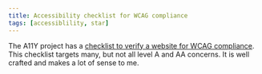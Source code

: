 ```yaml
---
title: Accessibility checklist for WCAG compliance
tags: [accessiblility, star]
---
```

The A11Y project has a [checklist to verify a website for WCAG compliance](https://www.a11yproject.com/checklist/). This checklist targets many, but not all level A and AA concerns.  It is well crafted and makes a lot of sense to me. 

